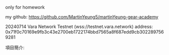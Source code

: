 only for homework

my github:
https://github.com/MartinYeung5/martinYeung-gear-academy

20240714
Vara Network Testnet (wss://testnet.vara.network) address:
0x71f0c70169e9fb3c43e2700eb1722174bbd7565a8f687edd9cb3022897569281

項目簡介:
